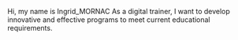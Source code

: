 Hi, my name is Ingrid_MORNAC
As a digital trainer, I want to develop innovative and effective programs
to meet current educational requirements.
